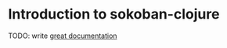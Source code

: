 # Introduction to sokoban-clojure

TODO: write [great documentation](http://jacobian.org/writing/what-to-write/)
